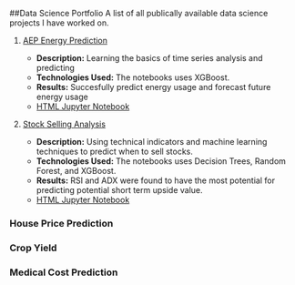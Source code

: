 ##Data Science Portfolio
A list of all publically available data science projects I have worked on.

1. [AEP Energy Prediction](https://github.com/KarsonLeperi/DataScienceProjects/tree/main/Time%20series/)
   - **Description:** Learning the basics of time series analysis and predicting 
   - **Technologies Used:** The notebooks uses XGBoost.
   - **Results:** Succesfully predict energy usage and forecast future energy usage
   - [HTML Jupyter Notebook](https://karsonleperi.github.io/DataScienceProjects/Time%20series/ts_machineLearning_energy.html)

2. [Stock Selling Analysis](https://github.com/KarsonLeperi/DataScienceProjects/tree/main/Stock_Market/)
   - **Description:** Using technical indicators and machine learning techniques to predict when to sell stocks.
   - **Technologies Used:** The notebooks uses Decision Trees, Random Forest, and XGBoost.
   - **Results:** RSI and ADX were found to have the most potential for predicting potential short term upside value.
   - [HTML Jupyter Notebook](https://karsonleperi.github.io/DataScienceProjects/Stock_Market/RSU_Selling.html)

### House Price Prediction

### Crop Yield

### Medical Cost Prediction
